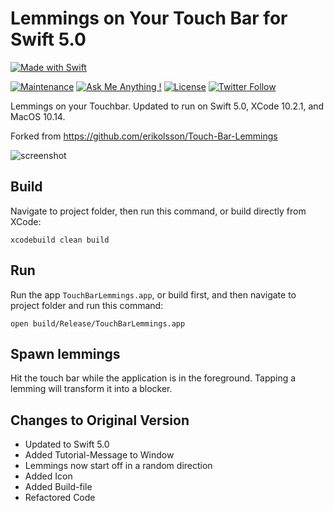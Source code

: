 # Lemmings on Your Touch Bar for Swift 5.0
[![Made with Swift](https://img.shields.io/badge/Made_with-Swift-fa7343.svg?logo=swift&style=popout)](https://www.apple.com/swift/)

[![Maintenance](https://img.shields.io/badge/Maintained%3F-yes-green.svg)](https://github.com/matthiaszarzecki/Touch-Bar-Lemmings-Swift5.0/graphs/commit-activity) [![Ask Me Anything !](https://img.shields.io/badge/Ask%20me-anything-1abc9c.svg)](http://www.matthiaszarzecki.com) [![License](https://img.shields.io/badge/License-CC-blue.svg)](https://en.wikipedia.org/wiki/Creative_Commons_license) [![Twitter Follow](https://img.shields.io/twitter/follow/icarustyler.svg?style=social&label=Follow)](https://twitter.com/IcarusTyler)

Lemmings on your Touchbar. Updated to run on Swift 5.0, XCode 10.2.1, and MacOS 10.14.

Forked from https://github.com/erikolsson/Touch-Bar-Lemmings

![screenshot](https://github.com/erikolsson/Touch-Bar-Lemmings/blob/master/media/screenshot.jpg?raw=true)

## Build
Navigate to project folder, then run this command, or build directly from XCode:
```
xcodebuild clean build
```

## Run
Run the app `TouchBarLemmings.app`, or build first, and then navigate to project folder and run this command:
```
open build/Release/TouchBarLemmings.app
```

## Spawn lemmings
Hit the touch bar while the application is in the foreground. Tapping a lemming will transform it into a blocker.

## Changes to Original Version
- Updated to Swift 5.0
- Added Tutorial-Message to Window
- Lemmings now start off in a random direction
- Added Icon
- Added Build-file
- Refactored Code
